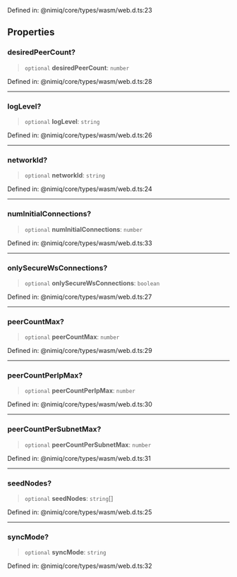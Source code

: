 Defined in: @nimiq/core/types/wasm/web.d.ts:23

## Properties

### desiredPeerCount?

> `optional` **desiredPeerCount**: `number`

Defined in: @nimiq/core/types/wasm/web.d.ts:28

***

### logLevel?

> `optional` **logLevel**: `string`

Defined in: @nimiq/core/types/wasm/web.d.ts:26

***

### networkId?

> `optional` **networkId**: `string`

Defined in: @nimiq/core/types/wasm/web.d.ts:24

***

### numInitialConnections?

> `optional` **numInitialConnections**: `number`

Defined in: @nimiq/core/types/wasm/web.d.ts:33

***

### onlySecureWsConnections?

> `optional` **onlySecureWsConnections**: `boolean`

Defined in: @nimiq/core/types/wasm/web.d.ts:27

***

### peerCountMax?

> `optional` **peerCountMax**: `number`

Defined in: @nimiq/core/types/wasm/web.d.ts:29

***

### peerCountPerIpMax?

> `optional` **peerCountPerIpMax**: `number`

Defined in: @nimiq/core/types/wasm/web.d.ts:30

***

### peerCountPerSubnetMax?

> `optional` **peerCountPerSubnetMax**: `number`

Defined in: @nimiq/core/types/wasm/web.d.ts:31

***

### seedNodes?

> `optional` **seedNodes**: `string`[]

Defined in: @nimiq/core/types/wasm/web.d.ts:25

***

### syncMode?

> `optional` **syncMode**: `string`

Defined in: @nimiq/core/types/wasm/web.d.ts:32
